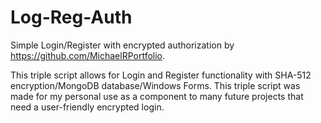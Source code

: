 # Log-Reg-Auth
Simple Login/Register with encrypted authorization by https://github.com/MichaelRPortfolio.

This triple script allows for Login and Register functionality with SHA-512 encryption/MongoDB database/Windows Forms.
This triple script was made for my personal use as a component to many future projects that need a user-friendly encrypted login.
